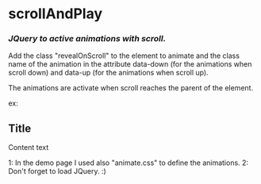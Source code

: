<h1>scrollAndPlay</h1>
<h3><i>JQuery to active animations with scroll.</i></h3>

Add the class "revealOnScroll" to the element to animate and the class name of the animation 
in the attribute data-down (for the animations when scroll down) and data-up (for the animations when scroll up).

The animations are activate when scroll reaches the parent of the element.

ex:
	<div>
      <div class="revealOnScroll" data-down="slideInUp" data-up="slideInDown" data-timeout="0">
        <h2>Title</h2>
        <p>Content text</p>
      </div>
    </div>


 1: In the demo page I used also "animate.css" to define the animations.
 2: Don't forget to load JQuery. :)